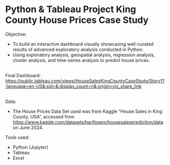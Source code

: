 # Python & Tableau Project King County House Prices Case Study

Objective: 
 - To build an interactive dashboard visually showcasing well-curated results of advanced exploratory analysis conducted in Python.
 - Using exploratory analysis, geospatial analysis, regression analysis, cluster analysis, and time-series analysis to predict house prices.

<br> Final Dashboard:
https://public.tableau.com/views/HouseSalesKingCountyCaseStudy/Story1?:language=en-US&:sid=&:display_count=n&:origin=viz_share_link

<br>Data:
- The House Prices Data Set used was from Kaggle “House Sales in King County, USA”, accessed from https://www.kaggle.com/datasets/harlfoxem/housesalesprediction/data on June 2024.

Tools used:
- Python (Jupyter)
- Tableau
- Excel
